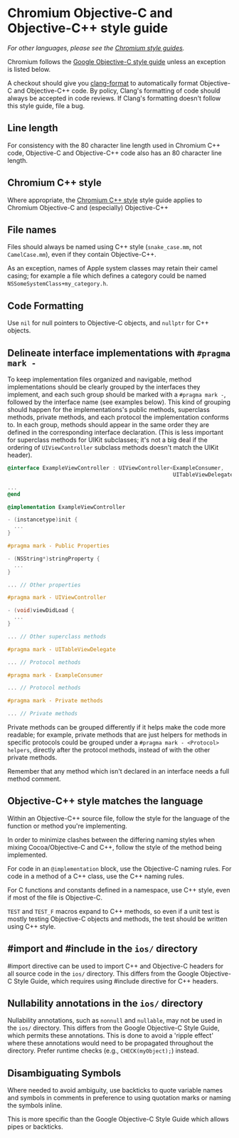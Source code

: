 # Chromium Objective-C and Objective-C++ style guide

*For other languages, please see the
[Chromium style guides](https://chromium.googlesource.com/chromium/src/+/main/styleguide/styleguide.md).*

Chromium follows the
[Google Objective-C style guide](https://google.github.io/styleguide/objcguide.html)
unless an exception is listed below.

A checkout should give you
[clang-format](https://chromium.googlesource.com/chromium/src/+/main/docs/clang_format.md)
to automatically format Objective-C and Objective-C++ code. By policy, Clang's
formatting of code should always be accepted in code reviews. If Clang's
formatting doesn't follow this style guide, file a bug.

## Line length

For consistency with the 80 character line length used in Chromium C++ code,
Objective-C and Objective-C++ code also has an 80 character line length.

## Chromium C++ style

Where appropriate, the [Chromium C++ style](../c++/c++.md) style guide applies
to Chromium Objective-C and (especially) Objective-C++

## File names

Files should always be named using C++ style (`snake_case.mm`, not
`CamelCase.mm`), even if they contain Objective-C++.

As an exception, names of Apple system classes may retain their camel casing;
for example a file which defines a category could be named
`NSSomeSystemClass+my_category.h`.

## Code Formatting

Use `nil` for null pointers to Objective-C objects, and `nullptr` for C++
objects.

## Delineate interface implementations with `#pragma mark -`

To keep implementation files organized and navigable, method implementations
should be clearly grouped by the interfaces they implement, and each such group
should be marked with a `#pragma mark -`, followed by the interface name (see
examples below). This kind of grouping should happen for the implementations's
public methods, superclass methods, private methods, and each protocol the
implementation conforms to. In each group, methods should appear in the same
order they are defined in the corresponding interface declaration. (This is less
important for superclass methods for UIKit subclasses; it's not a big deal if
the ordering of `UIViewController` subclass methods doesn't match the UIKit
header).

```objective-c
@interface ExampleViewController : UIViewController<ExampleConsumer,
                                                    UITableViewDelegate>

...
@end

@implementation ExampleViewController

- (instancetype)init {
  ...
}

#pragma mark - Public Properties

- (NSString*)stringProperty {
  ...
}

... // Other properties

#pragma mark - UIViewController

- (void)viewDidLoad {
  ...
}

... // Other superclass methods

#pragma mark - UITableViewDelegate

... // Protocol methods

#pragma mark - ExampleConsumer

... // Protocol methods

#pragma mark - Private methods

... // Private methods

```

Private methods can be grouped differently if it helps make the code more
readable; for example, private methods that are just helpers for methods in
specific protocols could be grouped under a `#pragma mark - <Protocol> helpers`,
directly after the protocol methods, instead of with the other private methods.

Remember that any method which isn't declared in an interface needs a full
method comment.

## Objective-C++ style matches the language

Within an Objective-C++ source file, follow the style for the language of the
function or method you're implementing.

In order to minimize clashes between the differing naming styles when mixing
Cocoa/Objective-C and C++, follow the style of the method being implemented.

For code in an `@implementation` block, use the Objective-C naming rules. For
code in a method of a C++ class, use the C++ naming rules.

For C functions and constants defined in a namespace, use C++ style, even if
most of the file is Objective-C.

`TEST` and `TEST_F` macros expand to C++ methods, so even if a unit test is
mostly testing Objective-C objects and methods, the test should be written using
C++ style.

## #import and #include in the `ios/` directory

\#import directive can be used to import C++ and Objective-C headers for all
source code in the `ios/` directory. This differs from the Google Objective-C
Style Guide, which requires using #include directive for C++ headers.

## Nullability annotations in the `ios/` directory

Nullability annotations, such as `nonnull` and `nullable`, may not be used in
the `ios/` directory. This differs from the Google Objective-C Style Guide,
which permits these annotations. This is done to avoid a 'ripple effect' where
these annotations would need to be propagated throughout the directory. Prefer
runtime checks (e.g., `CHECK(myObject);`) instead.

## Disambiguating Symbols

Where needed to avoid ambiguity, use backticks to quote variable names and
symbols in comments in preference to using quotation marks or naming the symbols
inline.

This is more specific than the Google Objective-C Style Guide which allows pipes
or backticks.
